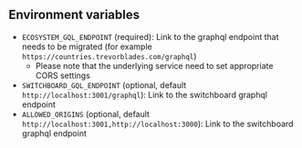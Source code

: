 ## Environment variables

- `ECOSYSTEM_GQL_ENDPOINT` (required): Link to the graphql endpoint that needs to be migrated (for example `https://countries.trevorblades.com/graphql`)
   - Please note that the underlying service need to set appropriate CORS settings
- `SWITCHBOARD_GQL_ENDPOINT` (optional, default `http://localhost:3001/graphql`): Link to the switchboard graphql endpoint
- `ALLOWED_ORIGINS` (optional, default `http://localhost:3001,http://localhost:3000`): Link to the switchboard graphql endpoint
